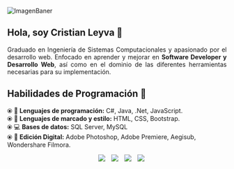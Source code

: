 ![ImagenBaner](https://github.com/CristianDLB/Lista-Imagenes/blob/main/Imagennes/Imagen-Baner.jpg)

<div><h2 align="left">Hola, soy Cristian Leyva 👋</h2></div>

<p align="justify">Graduado en Ingeniería de Sistemas Computacionales y apasionado por el desarrollo web. Enfocado en aprender y mejorar en <strong>Software Developer y Desarrollo Web</strong>, así como en el dominio de las diferentes herramientas necesarias para su implementación.</p>

<div><h2 align="left">Habilidades de Programación 🚀</h2></div>
⦿ 💬 <strong>Lenguajes de programación:</strong> C#, Java, .Net, JavaScript.<br>
⦿ 💬 <strong>Lenguajes de marcado y estilo:</strong> HTML, CSS, Bootstrap.<br>
⦿ 💻 <strong>Bases de datos:</strong> SQL Server, MySQL<br>
⦿ 📼 <strong>Edición Digital:</strong> Adobe Photoshop, Adobe Premiere, Aegisub, Wondershare Filmora.<br>

<p align="center">
 <div align="center" class="icons-social" style="margin-left: 10px;">
	 <a target="_blank" style="margin-left: 10px;" target="_blank" href="https://x.com/cristiandlb_">
		 <img target="_blank" src="https://img.icons8.com/doodle/1x/twitter-squared--v2.png" ></a>
	 <a target="_blank" style="margin-left: 10px;" target="_blank" href="https://www.instagram.com/cristiandlb_/">
		 <img target="_blank" src="https://img.icons8.com/doodle/40/000000/instagram-new--v2.png"></a>
	 <a target="_blank" style="margin-left: 10px;"  target="_blank" href="https://www.linkedin.com/in/cristianleyva/">
		 <img target="_blank" src="https://img.icons8.com/doodle/40/000000/linkedin--v2.png"></a>
	 <a target="_blank" style="margin-left: 10px;" target="_blank" href="https://github.com/CristianDLB">
		 <img target="_blank" src="https://img.icons8.com/doodle/40/000000/github--v1.png"></a>
  </div>
</p>

